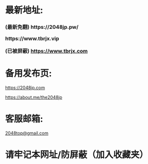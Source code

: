 <h1> 最新地址:</h1>
<h3>
(最新免翻)
https://2048jp.pw/
  <P>
https://www.tbrjx.vip

(已被屏蔽)
https://www.tbrjx.com

</h3>
<h1>备用发布页:</h1>

https://2048jp.com

https://about.me/the2048jp

<h1>客服邮箱:</h1>

2048top@gmail.com

<h1>请牢记本网址/防屏蔽（加入收藏夹）</h1>
